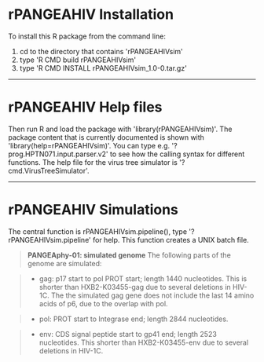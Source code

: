 rPANGEAHIV Installation
======================

To install this R package from the command line: 

 1. cd to the directory that contains 'rPANGEAHIVsim' 
 2. type 'R CMD build rPANGEAHIVsim'  
 3. type 'R CMD INSTALL rPANGEAHIVsim_1.0-0.tar.gz'

----------
 
rPANGEAHIV Help files
======================
Then run R and load the package with 'library(rPANGEAHIVsim)'. The package content that is currently documented is shown with 'library(help=rPANGEAHIVsim)'. You can type e.g.  '?prog.HPTN071.input.parser.v2' to see how the calling syntax for different functions. The help file for the virus tree simulator is '?cmd.VirusTreeSimulator'.

----------

rPANGEAHIV Simulations
======================
The central function is rPANGEAHIVsim.pipeline(), type '?rPANGEAHIVsim.pipeline' for help. This function creates a UNIX batch file.

> **PANGEAphy-01: simulated genome**
> The following parts of the genome are simulated:

> - gag: p17 start to pol PROT start; length 1440 nucleotides. This is shorter than HXB2-K03455-gag due to several deletions in HIV-1C. The the simulated gag gene does not include the last 14 amino acids of p6, due to the overlap with pol.

> - pol: PROT start to Integrase end; length 2844 nucleotides. 

> - env: CDS signal peptide start to gp41 end; length 2523 nucleotides. This shorter than HXB2-K03455-env due to several deletions in HIV-1C.
